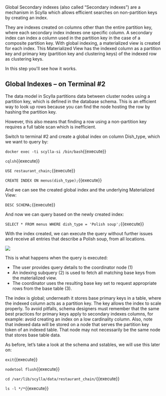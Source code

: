 
Global Secondary indexes (also called “Secondary indexes”) are a mechanism in Scylla which allows efficient searches on non-partition keys by creating an index. 

They are indexes created on columns other than the entire partition key, where each secondary index indexes one specific column. A secondary index can index a column used in the partition key in the case of a composite partition key.  With global indexing, a materialized view is created for each index. This Materialized View has the indexed column as a partition key and primary key (partition key and clustering keys) of the indexed row as clustering keys.

In this step you'll see how it works. 

## Global Indexes – on Terminal #2

The data model in Scylla partitions data between cluster nodes using a partition key, which is defined in the database schema. This is an efficient way to look up rows because you can find the node hosting the row by hashing the partition key.

However, this also means that finding a row using a non-partition key requires a full table scan which is inefficient.

Switch to terminal #2 and create a global index on column Dish_type, which we want to query by:

`docker exec -ti scylla-si /bin/bash`{{execute}}

`cqlsh`{{execute}}

`USE restaurant_chain;`{{execute}}

`CREATE INDEX ON menus(dish_type);`{{execute}}

And we can see the created global index and the underlying Materialized View:

`DESC SCHEMA;`{{execute}}

And now we can query based on the newly created index:

`SELECT * FROM menus WHERE dish_type = 'Polish soup';`{{execute}}

With the index created, we can execute the query without further issues and receive all entries that describe a Polish soup, from all locations.

![](https://university.scylladb.com/topic/materialized-views-and-secondary-indexes-hands-on-updated/global-sec-index-example/#main)

This is what happens when the query is executed:

* The user provides query details to the coordinator node (1)
* An indexing subquery (2) is used to fetch all matching base keys from the materialized view.
* The coordinator uses the resulting base key set to request appropriate rows from the base table (3).

The index is global; underneath it stores base primary keys in a table, where the indexed column acts as a partition key. The key allows the index to scale properly. To avoid pitfalls, schema designers must remember that the same best practices for primary keys apply to secondary indexes columns, for example: avoid creating an index on a low cardinality column. Also, note that indexed data will be stored on a node that serves the partition key token of an indexed table. That node may not necessarily be the same node that stores base table data.

As before, let’s take a look at the schema and sstables, we will use this later on:

`exit`{{execute}}

`nodetool flush`{{execute}}

`cd /var/lib/scylla/data/restaurant_chain/`{{execute}}

`ls -l */*`{{execute}}
